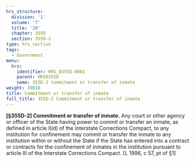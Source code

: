```yaml
---
hrs_structure:
  division: '1'
  volume: '7'
  title: '20'
  chapter: 355D
  section: 355D-2
type: hrs_section
tags:
  - Government
menu:
  hrs:
    identifier: HRS_0355D-0002
    parent: HRS0355D
    name: 355D-2 Commitment or transfer of inmate
weight: 39010
title: Commitment or transfer of inmate
full_title: 355D-2 Commitment or transfer of inmate
---
```

**[§355D-2] Commitment or transfer of inmate.** Any court or other agency or officer of the State having power to commit or transfer an inmate, as defined in article II(d) of the Interstate Corrections Compact, to any institution for confinement may commit or transfer the inmate to any institution within or without the State if the State has entered into a contract or contracts for the confinement of inmates in the institution pursuant to article III of the Interstate Corrections Compact. [L 1996, c 57, pt of §1]